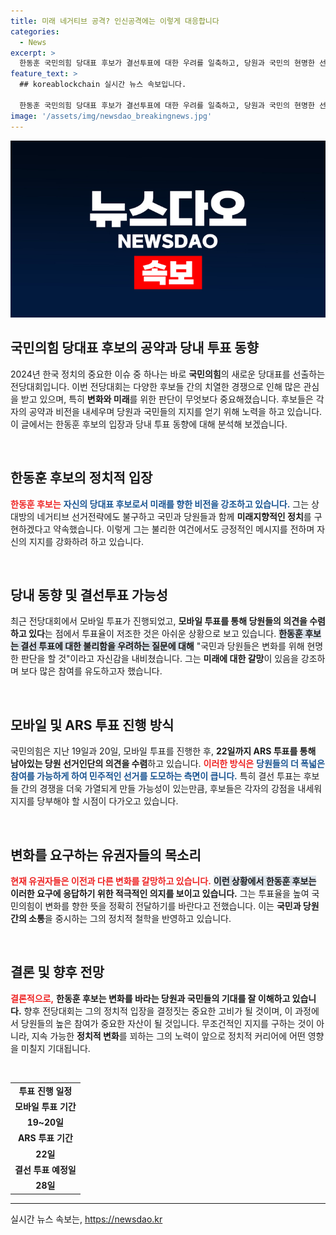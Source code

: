 ```yaml
---
title: 미래 네거티브 공격? 인신공격에는 이렇게 대응합니다
categories:
  - News
excerpt: >
  한동훈 국민의힘 당대표 후보가 결선투표에 대한 우려를 일축하고, 당원과 국민의 현명한 선택을 강조했다. 그는 미래를 향한 변화를 촉구하며, 네거티브 공세에도 담대히 맞설 것이라고 밝혔다. 당신은 과연 어떤 선택을 할 것인가?
feature_text: >
  ## koreablockchain 실시간 뉴스 속보입니다.

  한동훈 국민의힘 당대표 후보가 결선투표에 대한 우려를 일축하고, 당원과 국민의 현명한 선택을 강조했다. 그는 미래를 향한 변화를 촉구하며, 네거티브 공세에도 담대히 맞설 것이라고 밝혔다. 당신은 과연 어떤 선택을 할 것인가?
image: '/assets/img/newsdao_breakingnews.jpg'
---
```


<p><img src="/assets/img/newsdao_breakingnews.jpg" alt="koreablockchain 속보" /></p>

<h2 data-ke-size="size26">국민의힘 당대표 후보의 공약과 당내 투표 동향</h2>

<p data-ke-size="size16">2024년 한국 정치의 중요한 이슈 중 하나는 바로 <b>국민의힘</b>의 새로운 당대표를 선출하는 전당대회입니다. 이번 전당대회는 다양한 후보들 간의 치열한 경쟁으로 인해 많은 관심을 받고 있으며, 특히 <b>변화와 미래</b>를 위한 판단이 무엇보다 중요해졌습니다. 후보들은 각자의 공약과 비전을 내세우며 당원과 국민들의 지지를 얻기 위해 노력을 하고 있습니다. 이 글에서는 한동훈 후보의 입장과 당내 투표 동향에 대해 분석해 보겠습니다.</p>

<p data-ke-size="size16">&nbsp;</p>

<h2 data-ke-size="size26">한동훈 후보의 정치적 입장</h2>

<p data-ke-size="size16"><b><span style="color: #ee2323;">한동훈 후보는</span></b> <b><span style="color: #1a5490;">자신의 당대표 후보로서 미래를 향한 비전을 강조하고 있습니다.</span></b> 그는 상대방의 네거티브 선거전략에도 불구하고 국민과 당원들과 함께 <b>미래지향적인 정치</b>를 구현하겠다고 약속했습니다. 이렇게 그는 불리한 여건에서도 긍정적인 메시지를 전하며 자신의 지지를 강화하려 하고 있습니다.</p>

<p data-ke-size="size16">&nbsp;</p>

<h2 data-ke-size="size26">당내 동향 및 결선투표 가능성</h2>

<p data-ke-size="size16">최근 전당대회에서 모바일 투표가 진행되었고, <b>모바일 투표를 통해 당원들의 의견을 수렴하고 있다</b>는 점에서 투표율이 저조한 것은 아쉬운 상황으로 보고 있습니다. <b><span style="background-color: #21538527;">한동훈 후보는 결선 투표에 대한 불리함을 우려하는 질문에 대해</span></b> "국민과 당원들은 변화를 위해 현명한 판단을 할 것"이라고 자신감을 내비쳤습니다. 그는 <b>미래에 대한 갈망</b>이 있음을 강조하며 보다 많은 참여를 유도하고자 했습니다.</p>

<p data-ke-size="size16">&nbsp;</p>

<h2 data-ke-size="size26">모바일 및 ARS 투표 진행 방식</h2>

<p data-ke-size="size16">국민의힘은 지난 19일과 20일, 모바일 투표를 진행한 후, <b>22일까지 ARS 투표를 통해 남아있는 당원 선거인단의 의견을 수렴</b>하고 있습니다. <b><span style="color: #ee2323;">이러한 방식은</span></b> <b><span style="color: #1a5490;">당원들의 더 폭넓은 참여를 가능하게 하여 민주적인 선거를 도모하는 측면이 큽니다.</span></b> 특히 결선 투표는 후보들 간의 경쟁을 더욱 가열되게 만들 가능성이 있는만큼, 후보들은 각자의 강점을 내세워 지지를 당부해야 할 시점이 다가오고 있습니다.</p>

<p data-ke-size="size16">&nbsp;</p>

<h2 data-ke-size="size26">변화를 요구하는 유권자들의 목소리</h2>

<p data-ke-size="size16"><b><span style="color: #ee2323;">현재 유권자들은 이전과 다른 변화를 갈망하고 있습니다.</span></b> <b><span style="background-color: #21538527;">이런 상황에서 한동훈 후보는</span></b> <b>이러한 요구에 응답하기 위한 적극적인 의지를 보이고 있습니다.</b> 그는 투표율을 높여 국민의힘이 변화를 향한 뜻을 정확히 전달하기를 바란다고 전했습니다. 이는 <b>국민과 당원 간의 소통</b>을 중시하는 그의 정치적 철학을 반영하고 있습니다.</p>

<p data-ke-size="size16">&nbsp;</p>

<h2 data-ke-size="size26">결론 및 향후 전망</h2>

<p data-ke-size="size16"><b><span style="color: #ee2323;">결론적으로,</span></b> <b>한동훈 후보는 변화를 바라는 당원과 국민들의 기대를 잘 이해하고 있습니다.</b> 향후 전당대회는 그의 정치적 입장을 결정짓는 중요한 고비가 될 것이며, 이 과정에서 당원들의 높은 참여가 중요한 자산이 될 것입니다. 무조건적인 지지를 구하는 것이 아니라, 지속 가능한 <b>정치적 변화</b>를 꾀하는 그의 노력이 앞으로 정치적 커리어에 어떤 영향을 미칠지 기대됩니다.</p>

<p data-ke-size="size16">&nbsp;</p>

<table>
   <tr>
      <td style="text-align: center; height: 17px;"><b>투표 진행 일정</b></td>
   </tr>
   <tr>
      <td style="text-align: center; height: 17px;"><b>모바일 투표 기간</b></td>
   </tr>
   <tr>
      <td style="text-align: center; height: 17px;"><b>19~20일</b></td>
   </tr>
   <tr>
      <td style="text-align: center; height: 17px;"><b>ARS 투표 기간</b></td>
   </tr>
   <tr>
      <td style="text-align: center; height: 17px;"><b>22일</b></td>
   </tr>
   <tr>
      <td style="text-align: center; height: 17px;"><b>결선 투표 예정일</b></td>
   </tr>
   <tr>
      <td style="text-align: center; height: 17px;"><b>28일</b></td>
   </tr>
</table>

<hr> 

<p data-ke-size="size16"></p>
실시간 뉴스 속보는, <a href="https://newsdao.kr" rel="dofollow">https://newsdao.kr</a>


